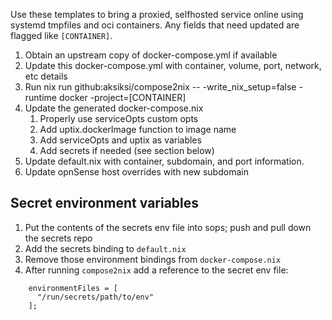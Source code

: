 Use these templates to bring a proxied, selfhosted service online using systemd tmpfiles and oci containers. Any fields that need updated are flagged like `[CONTAINER]`.

1. Obtain an upstream copy of docker-compose.yml if available
1. Update this docker-compose.yml with container, volume, port, network, etc details
1. Run nix run github:aksiksi/compose2nix -- -write_nix_setup=false -runtime docker -project=[CONTAINER]
1. Update the generated docker-compose.nix
    1. Properly use serviceOpts custom opts
    1. Add uptix.dockerImage function to image name
    1. Add serviceOpts and uptix as variables
    1. Add secrets if needed (see section below)
1. Update default.nix with container, subdomain, and port information.
1. Update opnSense host overrides with new subdomain


## Secret environment variables
1. Put the contents of the secrets env file into sops; push and pull down the secrets repo
1. Add the secrets binding to `default.nix`
1. Remove those environment bindings from `docker-compose.nix`
1. After running `compose2nix` add a reference to the secret env file:
```code
    environmentFiles = [
      "/run/secrets/path/to/env"
    ];
```
